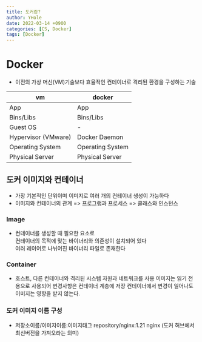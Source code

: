 ```yaml
---
title: 도커란?
author: YHole
date: 2022-03-14 +0900
categories: [CS, Docker]
tags: [Docker]
---
```


# Docker

- 이전의 가상 머신(VM)기술보다 효율적인 컨테이너로 격리된 환경을 구성하는 기술

| vm                  | docker           |
| ------------------- | ---------------- |
| App                 | App              |
| Bins/Libs           | Bins/Libs        |
| Guest OS            | -                |
| Hypervisor (VMware) | Docker Daemon    |
| Operating System    | Operating System |
| Physical Server     | Physical Server  |

## 도커 이미지와 컨테이너

- 가장 기본적인 단위이며 이미지로 여러 개의 컨테이너 생성이 가능하다
- 이미지와 컨테이너의 관계
  => 프로그램과 프로세스
  => 클래스와 인스턴스

### Image

- 컨테이너를 생성할 때 필요한 요소로  
  컨테이너의 목적에 맞는 바이너리와 의존성이 설치되어 있다  
  여러 레이어로 나뉘어진 바이너리 파일로 존재한다

### Container

- 호스트, 다른 컨테이너와 격리된 시스템 자원과 네트워크를 사용
  이미지는 읽기 전용으로 사용되어 변경사항은 컨테이너 계층에 저장
  컨테이너에서 변경이 일어나도 이미지는 영향을 받지 않는다.

### 도커 이미지 이름 구성

- 저장소이름/이미지이름:이미지태그
  repository/nginx:1.21
  nginx (도커 허브에서 최신버전을 가져오라는 의미)
